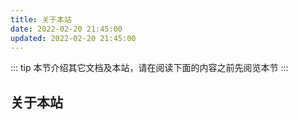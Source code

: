```yaml
---
title: 关于本站
date: 2022-02-20 21:45:00
updated: 2022-02-20 21:45:00
---
```


::: tip
本节介绍其它文档及本站，请在阅读下面的内容之前先阅览本节
:::

## 关于本站



